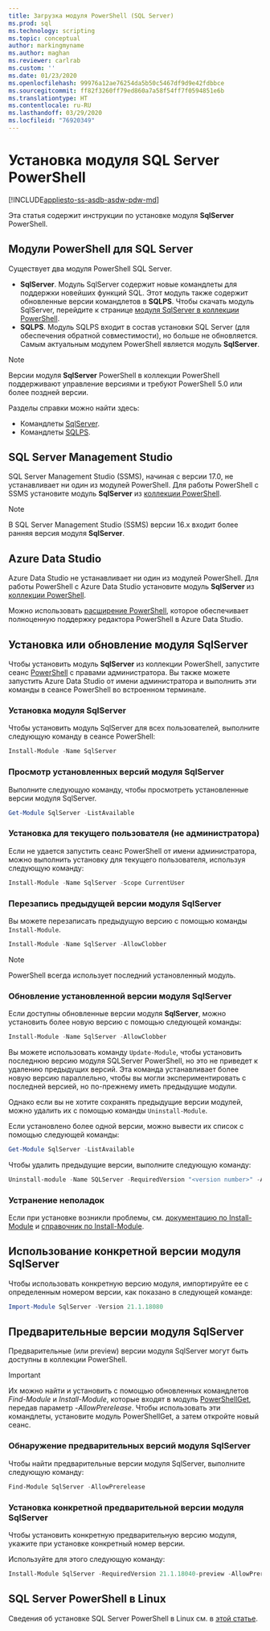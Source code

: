 ```yaml
---
title: Загрузка модуля PowerShell (SQL Server)
ms.prod: sql
ms.technology: scripting
ms.topic: conceptual
author: markingmyname
ms.author: maghan
ms.reviewer: carlrab
ms.custom: ''
ms.date: 01/23/2020
ms.openlocfilehash: 99976a12ae76254da5b50c5467df9d9e42fdbbce
ms.sourcegitcommit: ff82f3260ff79ed860a7a58f54ff7f0594851e6b
ms.translationtype: HT
ms.contentlocale: ru-RU
ms.lasthandoff: 03/29/2020
ms.locfileid: "76920349"
---
```

# <a name="install-the-sql-server-powershell-module"></a>Установка модуля SQL Server PowerShell

[!INCLUDE[appliesto-ss-asdb-asdw-pdw-md](../includes/appliesto-ss-asdb-asdw-pdw-md.md)]

Эта статья содержит инструкции по установке модуля **SqlServer** PowerShell.

## <a name="powershell-modules-for-sql-server"></a>Модули PowerShell для SQL Server

Существует два модуля PowerShell SQL Server.

- **SqlServer**. Модуль SqlServer содержит новые командлеты для поддержки новейших функций SQL. Этот модуль также содержит обновленные версии командлетов в **SQLPS**. Чтобы скачать модуль SqlServer, перейдите к странице [модуля SqlServer в коллекции PowerShell](https://www.powershellgallery.com/packages/Sqlserver).
- **SQLPS**. Модуль SQLPS входит в состав установки SQL Server (для обеспечения обратной совместимости), но больше не обновляется. Самым актуальным модулем PowerShell является модуль **SqlServer**.

> [!NOTE]
> Версии модуля **SqlServer** PowerShell в коллекции PowerShell поддерживают управление версиями и требуют PowerShell 5.0 или более поздней версии.

Разделы справки можно найти здесь:

- Командлеты [SqlServer](https://docs.microsoft.com/powershell/module/sqlserver).
- Командлеты [SQLPS](https://docs.microsoft.com/powershell/module/sqlps).

## <a name="sql-server-management-studio"></a>SQL Server Management Studio

SQL Server Management Studio (SSMS), начиная с версии 17.0, не устанавливает ни один из модулей PowerShell. Для работы PowerShell с SSMS установите модуль **SqlServer** из [коллекции PowerShell](https://www.powershellgallery.com/packages/Sqlserver).

> [!NOTE]
> В SQL Server Management Studio (SSMS) версии 16.x входит более ранняя версия модуля **SqlServer**.

## <a name="azure-data-studio"></a>Azure Data Studio

Azure Data Studio не устанавливает ни один из модулей PowerShell. Для работы PowerShell с Azure Data Studio установите модуль **SqlServer** из [коллекции PowerShell](https://www.powershellgallery.com/packages/Sqlserver).

Можно использовать [расширение PowerShell](../azure-data-studio/powershell-extension.md), которое обеспечивает полноценную поддержку редактора PowerShell в Azure Data Studio.

## <a name="installing-or-updating-the-sqlserver-module"></a>Установка или обновление модуля SqlServer

Чтобы установить модуль **SqlServer** из коллекции PowerShell, запустите сеанс [PowerShell](https://docs.microsoft.com/powershell/scripting/powershell-scripting) с правами администратора. Вы также можете запустить Azure Data Studio от имени администратора и выполнить эти команды в сеансе PowerShell во встроенном терминале.

### <a name="install-the-sqlserver-module"></a>Установка модуля SqlServer

Чтобы установить модуль SqlServer для всех пользователей, выполните следующую команду в сеансе PowerShell:

```powershell
Install-Module -Name SqlServer
```

### <a name="to-view-the-versions-of-the-sqlserver-module-installed"></a>Просмотр установленных версий модуля SqlServer

Выполните следующую команду, чтобы просмотреть установленные версии модуля SqlServer.

```powershell
Get-Module SqlServer -ListAvailable
```

### <a name="install-for-the-current-user-rather-than-as-an-administrator"></a>Установка для текущего пользователя (не администратора)

Если не удается запустить сеанс PowerShell от имени администратора, можно выполнить установку для текущего пользователя, используя следующую команду:

```powershell
Install-Module -Name SqlServer -Scope CurrentUser
```

### <a name="to-overwrite-a-previous-version-of-the-sqlserver-module"></a>Перезапись предыдущей версии модуля SqlServer

Вы можете перезаписать предыдущую версию с помощью команды `Install-Module`.

```powershell
Install-Module -Name SqlServer -AllowClobber
```

> [!Note]
> PowerShell всегда использует последний установленный модуль.

### <a name="update-the-installed-version-of-the-sqlserver-module"></a>Обновление установленной версии модуля SqlServer

Если доступны обновленные версии модуля **SqlServer**, можно установить более новую версию с помощью следующей команды:

```powershell
Install-Module -Name SqlServer -AllowClobber
```

Вы можете использовать команду `Update-Module`, чтобы установить последнюю версию модуля SQLServer PowerShell, но это не приведет к удалению предыдущих версий. Эта команда устанавливает более новую версию параллельно, чтобы вы могли экспериментировать с последней версией, но по-прежнему иметь предыдущие модули.

Однако если вы не хотите сохранять предыдущие версии модулей, можно удалить их с помощью команды `Uninstall-Module`.

Если установлено более одной версии, можно вывести их список с помощью следующей команды:

```powershell
Get-Module SqlServer -ListAvailable
```

Чтобы удалить предыдущие версии, выполните следующую команду:

```powershell
Uninstall-module -Name SQLServer -RequiredVersion "<version number>" -AllowClobber
```

### <a name="troubleshooting"></a>Устранение неполадок

Если при установке возникли проблемы, см. [документацию по Install-Module](https://www.powershellgallery.com/packages/PowerShellGet/2.2.1) и [справочник по Install-Module](https://docs.microsoft.com/powershell/module/powershellget/Install-Module).

## <a name="using-a-specific-version-of-the-sqlserver-module"></a>Использование конкретной версии модуля SqlServer

Чтобы использовать конкретную версию модуля, импортируйте ее с определенным номером версии, как показано в следующей команде:

```powershell
Import-Module SqlServer -Version 21.1.18080
```

## <a name="pre-release-versions-of-the-sqlserver-module"></a>Предварительные версии модуля SqlServer

Предварительные (или preview) версии модуля SqlServer могут быть доступны в коллекции PowerShell.

> [!IMPORTANT]
> Их можно найти и установить с помощью обновленных командлетов *Find-Module* и *Install-Module*, которые входят в модуль [PowerShellGet](https://www.powershellgallery.com/packages/PowerShellGet), передав параметр *-AllowPrerelease*. Чтобы использовать эти командлеты, установите модуль PowerShellGet, а затем откройте новый сеанс.

### <a name="to-discover-pre-release-versions-of-the-sqlserver-module"></a>Обнаружение предварительных версий модуля SqlServer

Чтобы найти предварительные версии модуля SqlServer, выполните следующую команду:

```powershell
Find-Module SqlServer -AllowPrerelease
```

### <a name="to-install-a-specific-pre-release-version-of-the-sqlserver-module"></a>Установка конкретной предварительной версии модуля SqlServer

Чтобы установить конкретную предварительную версию модуля, укажите при установке конкретный номер версии.

Используйте для этого следующую команду:

```powershell
Install-Module SqlServer -RequiredVersion 21.1.18040-preview -AllowPrerelease
```

## <a name="sql-server-powershell-on-linux"></a>SQL Server PowerShell в Linux

Сведения об установке SQL Server PowerShell в Linux см. в [этой статье](../linux/sql-server-linux-manage-powershell-core.md).

